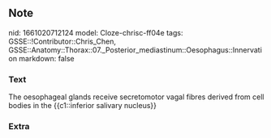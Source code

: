 ## Note
nid: 1661020712124
model: Cloze-chrisc-ff04e
tags: GSSE::!Contributor::Chris_Chen, GSSE::Anatomy::Thorax::07._Posterior_mediastinum::Oesophagus::Innervation
markdown: false

### Text
The oesophageal glands receive secretomotor vagal fibres derived from cell bodies in the {{c1::inferior salivary nucleus}}

### Extra

